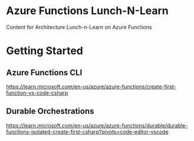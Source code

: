 # Azure Functions Lunch-N-Learn

Content for Architecture Lunch-n-Learn on Azure Functions

# Getting Started

## Azure Functions CLI

https://learn.microsoft.com/en-us/azure/azure-functions/create-first-function-vs-code-csharp

## Durable Orchestrations

https://learn.microsoft.com/en-us/azure/azure-functions/durable/durable-functions-isolated-create-first-csharp?pivots=code-editor-vscode